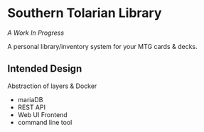 # Southern Tolarian Library

_A Work In Progress_

A personal library/inventory system for your MTG cards & decks.

## Intended Design

Abstraction of layers & Docker

- mariaDB
- REST API
- Web UI Frontend
- command line tool


